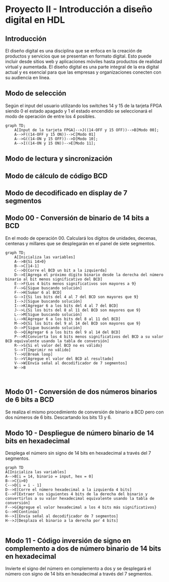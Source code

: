 ﻿# Proyecto II - Introducción a diseño digital en HDL

## Introducción

El diseño digital es una disciplina que se enfoca en la creación de productos y servicios que se presentan en formato digital. Esto puede incluir desde sitios web y aplicaciones móviles hasta productos de realidad virtual y aumentada. El diseño digital es una parte integral de la era digital actual y es esencial para que las empresas y organizaciones conecten con su audiencia en línea.


## Modo de selección
Según el input del usuario utilizando los switches 14 y 15 de la tarjeta FPGA siendo 0 el estado apagado y 1 el estado encendido se seleccionará el modo de operación de entre los 4 posibles.


```mermaid
graph TD;
    A[Input de la tarjeta FPGA]-->J((14-OFF y 15 OFF))-->B[Modo 00];
    A-->F((14-OFF y 15 ON))-->C[Modo 01]
    A-->G((14-ON y 15 OFF))-->D[Modo 10];
    A-->I((14-ON y 15 ON))-->E[Modo 11];
```

## Modo de lectura y sincronización



## Modo de cálculo de código BCD



## Modo de decodificado en display de 7 segmentos



## Modo 00 - Conversión de binario de 14 bits a  BCD

En el modo de operación 00. Calculará los dígitos de unidades, decenas, centenas y millares que se desplegarán en el panel de siete segmentos. 

```mermaid
graph TD;
	A[Inicializa las variables]
	A-->B{Si 14>0}
	B-->C[14-1]
	C-->D[Corre el BCD un bit a la izquierda]
	D-->E[Agrega el próximo dígito binario desde la derecha del número binario al bit menos significativo del BCD]
	E-->F{Los 4 bits menos significativos son mayores a 9}
	F-->G[Sigue buscando solución]
	F-->H[Sumar 6 al BCD]
	G-->I{Si los bits del 4 al 7 del BCD son mayores que 9}
	I-->J[Sigue buscando solución]
	I-->K[Agregar 6 a los bits del 4 al 7 del BCD]
	J-->L{Si los bits del 8 al 11 del BCD son mayores que 9}
	L-->M[Sigue buscando solución]
	L-->N[Agregar 6 a los bits del 8 al 11 del BCD]
	M-->O{Si los bits del 9 al 14 del BCD son mayores que 9}
	O-->P[Sigue buscando solución]
	O-->Q[Agregar 6 a los bits del 9 al 14 del BCD]
	P-->R[Convierta los 4 bits menos significativos del BCD a su valor BCD equivalente usando la tabla de conversión]
	R-->S{Si el valor del BCD no es válido}
	S-->T[Imprimir no válido]
	T-->U[Break loop]
	S-->V[Agregue el valor del BCD al resultado]
	V-->W[Envía señal al decodificador de 7 segmentos]
	W-->B
	
	
```


## Modo 01 - Conversión de dos números binarios de 6 bits a BCD

Se realiza el mismo procedimiento de conversión de binario a BCD pero con dos números de 6 bits. Descartando los bits 13 y 6.

## Modo 10 - Despliegue de número binario de 14 bits en hexadecimal

Desplega el número sin signo de 14 bits en hexadecimal a través del 7 segmentos.

```mermaid
graph TD
A[Inicializa las variables]
A-->B[i = 14, binario = input, hex = 0]
B-->C{i>0}
C-->D[i = i - 1]
D-->E[Corre el número hexadecimal a la izquierda 4 bits]
E-->F[Extraer los siguientes 4 bits de la derecha del binario y convertirlos a su valor hexadecimal equivalente usando la tabla de conversión]
F-->G{Agregue el valor hexadecimal a los 4 bits más significativos}
G-->H[Continúa]
H-->I[Envía señal al decodificador de 7 segmentos]
H-->J[Desplaza el binario a la derecha por 4 bits]


```

## Modo 11 - Código inversión de signo en complemento a dos de número binario de 14 bits en hexadecimal

Invierte el signo del número en complemento a dos y se desplegará el número con signo de 14 bits en hexadecimal a través del 7 segmentos.


